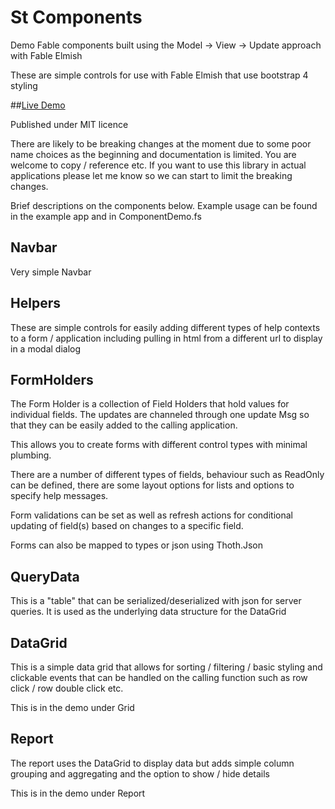 # St Components

Demo Fable components built using the Model -> View -> Update approach with Fable Elmish

These are simple controls for use with Fable Elmish that use bootstrap 4 styling

##[Live Demo](https://tangledupinblue.github.io/StComponents/public)

Published under MIT licence

There are likely to be breaking changes at the moment due to some poor name choices as the beginning and documentation is limited. You are welcome to copy / reference etc. If you want to use this library in actual applications please let me know so we can start to limit the breaking changes.

Brief descriptions on the components below. Example usage can be found in the example app and in ComponentDemo.fs

## Navbar
Very simple Navbar

## Helpers
These are simple controls for easily adding different types of help contexts to a form / application including pulling in html from a different url to display in a modal dialog

## FormHolders
The Form Holder is a collection of Field Holders that hold values for individual fields. The updates are channeled through one update Msg so that they can be easily added to the calling application.

This allows you to create forms with different control types with minimal plumbing.

There are a number of different types of fields, behaviour such as ReadOnly can be defined, there are some layout options for lists and options to specify help messages.

Form validations can be set as well as refresh actions for conditional updating of field(s) based on changes to a specific field.

Forms can also be mapped to types or json using Thoth.Json

## QueryData
This is a "table" that can be serialized/deserialized with json for server queries. It is used as the underlying data structure for the DataGrid

## DataGrid
This is a simple data grid that allows for sorting / filtering / basic styling and clickable events that can be handled on the calling function such as row click / row double click etc.

This is in the demo under Grid

## Report
The report uses the DataGrid to display data but adds simple column grouping and aggregating and the option to show / hide details

This is in the demo under Report















